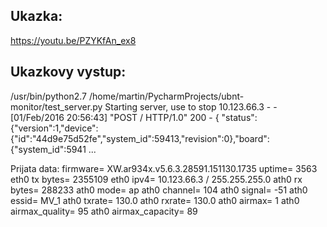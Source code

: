 ## Ukazka:

https://youtu.be/PZYKfAn_ex8

## Ukazkovy vystup:
/usr/bin/python2.7 /home/martin/PycharmProjects/ubnt-monitor/test_server.py
Starting server, use <Ctrl-C> to stop
10.123.66.3 - - [01/Feb/2016 20:56:43] "POST / HTTP/1.0" 200 -
{ "status": {"version":1,"device":{"id":"44d9e75d52fe","system_id":59413,"revision":0},"board":{"system_id":5941 ...

Prijata data:
	 firmware= XW.ar934x.v5.6.3.28591.151130.1735
	 uptime= 3563
	 eth0 tx bytes= 2355109
	 eth0 ipv4= 10.123.66.3 / 255.255.255.0
	 ath0 rx bytes= 288233
	 ath0 mode= ap
	 ath0 channel= 104
	 ath0 signal= -51
	 ath0 essid= MV_1
	 ath0 txrate= 130.0
	 ath0 rxrate= 130.0
	 ath0 airmax= 1
	 ath0 airmax_quality= 95
	 ath0 airmax_capacity= 89
	 